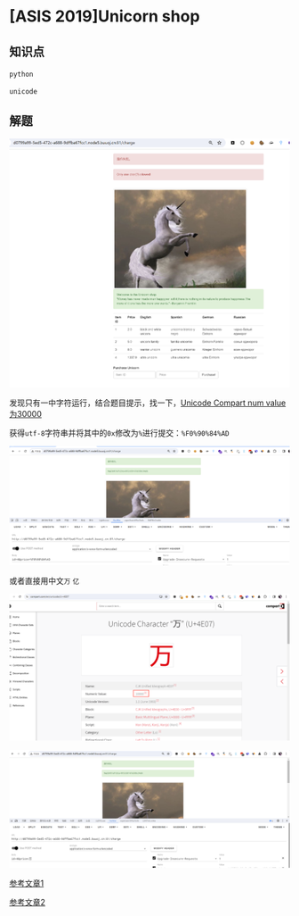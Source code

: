 # [ASIS 2019]Unicorn shop

## 知识点

`python`

`unicode`

## 解题

![](./img/[ASIS2019]Unicornshop-1.png)

发现只有一中字符运行，结合题目提示，找一下，[Unicode Compart num value 为30000](https://www.compart.com/en/unicode/U+10100)

获得`utf-8`字符串并将其中的`0x`修改为`%`进行提交：`%F0%90%84%AD`

![](./img/[ASIS2019]Unicornshop-2.png)

或者直接用中文`万` `亿`

![](./img/[ASIS2019]Unicornshop-3.png)

![](./img/[ASIS2019]Unicornshop-4.png)

[参考文章1](https://www.cnblogs.com/upfine/p/16444501.html)

[参考文章2](https://blog.csdn.net/weixin_44214568/article/details/123893762)

